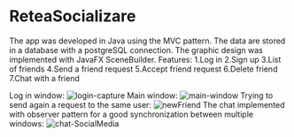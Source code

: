 # ReteaSocializare
The app was developed in Java using the MVC pattern. The data are stored in a database with a postgreSQL connection.
The graphic design was implemented with JavaFX SceneBuilder.
Features:
1.Log in
2.Sign up
3.List of friends
4.Send a friend request
5.Accept friend request
6.Delete friend
7.Chat with a friend

Log in window:
![login-capture](https://user-images.githubusercontent.com/61902526/224092233-67c0650d-2552-418b-8ed4-c1871b3fb915.PNG)
Main window: 
![main-window](https://user-images.githubusercontent.com/61902526/224092247-7f2569cf-ce7f-4b25-9f21-16bdb7c35ab3.PNG)
Trying to send again a request to the same user:
![newFriend](https://user-images.githubusercontent.com/61902526/224092250-83c7a814-9b34-4975-acd8-a5d15f5c7e75.PNG)
The chat implemented with observer pattern for a good synchronization  between multiple windows:
![chat-SocialMedia](https://user-images.githubusercontent.com/61902526/224092257-24eebe2e-4315-4f08-a998-2725f0c756ce.PNG)
